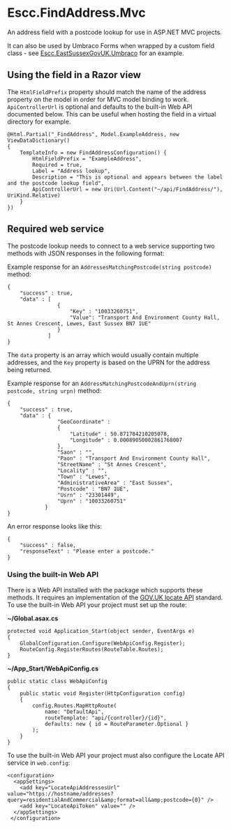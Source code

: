# Escc.FindAddress.Mvc

An address field with a postcode lookup for use in ASP.NET MVC projects.

It can also be used by Umbraco Forms when wrapped by a custom field class - see [Escc.EastSussexGovUK.Umbraco](https://github.com/east-sussex-county-council/Escc.EastSussexGovUK.Umbraco) for an example.

## Using the field in a Razor view

The `HtmlFieldPrefix` property should match the name of the address property on the model in order for MVC model binding to work. `ApiControllerUrl` is optional and defaults to the built-in Web API documented below. This can be useful when hosting the field in a virtual directory for example.

 	@Html.Partial("_FindAddress", Model.ExampleAddress, new ViewDataDictionary()
    {
    	TemplateInfo = new FindAddressConfiguration() { 
			HtmlFieldPrefix = "ExampleAddress", 
			Required = true, 
			Label = "Address lookup",
			Description = "This is optional and appears between the label and the postcode lookup field",
			ApiControllerUrl = new Uri(Url.Content("~/api/FindAddress/"), UriKind.Relative)
		}
    })

## Required web service

The postcode lookup needs to connect to a web service supporting two methods with JSON responses in the following format:

Example response for an `AddressesMatchingPostcode(string postcode)` method:

	{
		"success" : true,
		"data" : [
					{ 
						"Key" : "10033260751",
						"Value": "Transport And Environment County Hall, St Annes Crescent, Lewes, East Sussex BN7 1UE"
					}
				 ]
	}

The `data` property is an array which would usually contain multiple addresses, and the `Key` property is based on the UPRN for the address being returned.

Example response for an `AddressMatchingPostcodeAndUprn(string postcode, string urpn)` method:

	{
		"success" : true,
		"data" : {
					"GeoCoordinate" : 
					{
						"Latitude" : 50.871784210205078,
						"Longitude" : 0.00089050002861768007
					},
					"Saon" : "",
					"Paon" : "Transport And Environment County Hall",
					"StreetName" : "St Annes Crescent",
					"Locality" : "",
					"Town" : "Lewes",
					"AdministrativeArea" : "East Sussex",
					"Postcode" : "BN7 1UE",
					"Usrn" : "23301449",
					"Uprn" : "10033260751"
				}
	}

An error response looks like this:

	{
		"success" : false,
		"responseText" : "Please enter a postcode."
	}

### Using the built-in Web API
There is a Web API installed with the package which supports these methods. It requires an implementation of the [GOV.UK locate API](https://github.com/alphagov/locate-api) standard. To use the built-in Web API your project must set up the route:

**~/Global.asax.cs**

	protected void Application_Start(object sender, EventArgs e)
    {
        GlobalConfiguration.Configure(WebApiConfig.Register);
        RouteConfig.RegisterRoutes(RouteTable.Routes);
    }

**~/App_Start/WebApiConfig.cs**

	public static class WebApiConfig
    {
        public static void Register(HttpConfiguration config)
        {
            config.Routes.MapHttpRoute(
                name: "DefaultApi",
                routeTemplate: "api/{controller}/{id}",
                defaults: new { id = RouteParameter.Optional }
            );
        }
    }

To use the built-in Web API your project must also configure the Locate API service in `web.config`:

	<configuration>
	  <appSettings>
	    <add key="LocateApiAddressesUrl" value="https://hostname/addresses?query=residentialAndCommercial&amp;format=all&amp;postcode={0}" />
	    <add key="LocateApiToken" value="" />
	  </appSettings>
	 </configuration>

